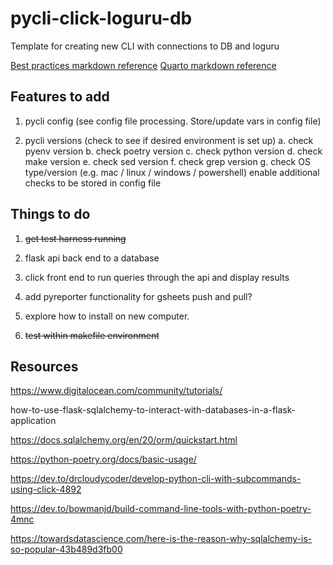 # pycli-click-loguru-db

Template for creating new CLI with connections to DB and loguru

[Best practices markdown reference](https://www.markdownguide.org/basic-syntax/#overview)
[Quarto markdown reference](https://quarto.org/docs/authoring/markdown-basics.html)

## Features to add

1. pycli config  (see config file processing. Store/update vars in config file)

1. pycli versions (check to see if desired environment is set up)
   a. check pyenv version
   b. check poetry version
   c. check python version
   d. check make version
   e. check sed version
   f. check grep version
   g. check OS type/version (e.g. mac / linux / windows / powershell)
   enable additional checks to be stored in config file

## Things to do

1. ~~get test harness running~~

1. flask api back end to a database

1. click front end to run queries through the api and display results

1. add pyreporter functionality for gsheets push and pull?

1. explore how to install on new computer.

1. ~~test within makefile environment~~

## Resources

https://www.digitalocean.com/community/tutorials/

how-to-use-flask-sqlalchemy-to-interact-with-databases-in-a-flask-application

https://docs.sqlalchemy.org/en/20/orm/quickstart.html

https://python-poetry.org/docs/basic-usage/

https://dev.to/drcloudycoder/develop-python-cli-with-subcommands-using-click-4892

https://dev.to/bowmanjd/build-command-line-tools-with-python-poetry-4mnc

https://towardsdatascience.com/here-is-the-reason-why-sqlalchemy-is-so-popular-43b489d3fb00
